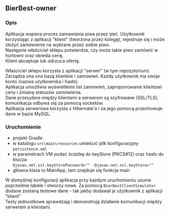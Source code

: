 ## BierBest-owner

### Opis
Aplikacja wspiera proces zamawiania piwa przez sieć.
 Użytkownik korzystając z aplikacji "klient" (tworzona przez kolegę),
 rejestruje się i może złożyć zamówienie na wybrane przez siebie piwo.  
 Następnie właściciel sklepu potwierdza, czy może takie piwo zamówić w hurtowni oraz określa cenę.  
 Klient akceptuje lub odrzuca ofertę.
    
 
 Właściciel sklepu korzysta z aplikacji "serwer" (w tym repozytorium). Zarządza ona ona bazą klientów i zamówień. Każdy użytkownik ma swoje konto (nazwa użytkownika i hasło).  
 Aplikacja umożliwia wyświetlenie list zamówień, zaproponowanie klientowi ceny i zmianę statusów zamówienia.  
 Dane przesyłane między klientami a serwerem są szyfrowane (SSL/TLS), komunikacja odbywa się za pomocą socketów.  
 Aplikacja serwerowa korzysta z Hibernate'a i za jego pomocą przechowuje dane w bazie MySQL.

### Uruchomienie
 - projekt Gradle
 - w katalogu `src\main\resources` umieścić plik konfiguracyjny `persistence.xml`
 - w parametrach VM podać ścieżkę do keyStore (PKCS#12) oraz hasło do klucza:  
        `Djavax.net.ssl.keyStorePassword="" -Djavax.net.ssl.keyStore=""`
 - główna klasa to MainApp, tam znajduje się funkcja main
 
 
 W domyślnej konfiguracji aplikacja przy każdym uruchomieniu usunie poprzednie tabele i stworzy nowe. Za pomocą `BierBestClientSimulator` dodane zostaną testowe dane - tak jakby dodawał je użytkownik z aplikacji "klient"  
 Testy jednostkowe sprawdzają i demonstrują działanie komunikacji między serwerem a klientami.
 
      
 
 

